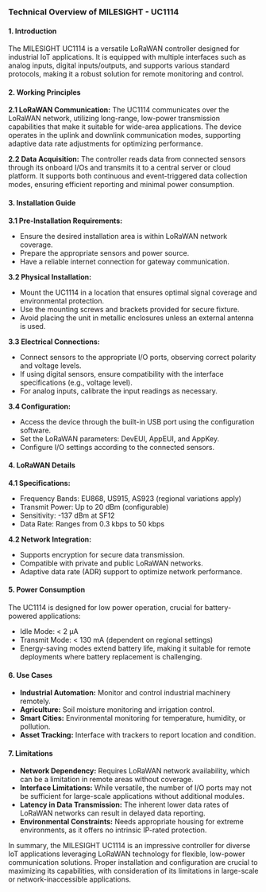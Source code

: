 ### Technical Overview of MILESIGHT - UC1114

#### 1. Introduction
The MILESIGHT UC1114 is a versatile LoRaWAN controller designed for industrial IoT applications. It is equipped with multiple interfaces such as analog inputs, digital inputs/outputs, and supports various standard protocols, making it a robust solution for remote monitoring and control.

#### 2. Working Principles

**2.1 LoRaWAN Communication:**
The UC1114 communicates over the LoRaWAN network, utilizing long-range, low-power transmission capabilities that make it suitable for wide-area applications. The device operates in the uplink and downlink communication modes, supporting adaptive data rate adjustments for optimizing performance.

**2.2 Data Acquisition:**
The controller reads data from connected sensors through its onboard I/Os and transmits it to a central server or cloud platform. It supports both continuous and event-triggered data collection modes, ensuring efficient reporting and minimal power consumption.

#### 3. Installation Guide

**3.1 Pre-Installation Requirements:**
- Ensure the desired installation area is within LoRaWAN network coverage.
- Prepare the appropriate sensors and power source.
- Have a reliable internet connection for gateway communication.

**3.2 Physical Installation:**
- Mount the UC1114 in a location that ensures optimal signal coverage and environmental protection.
- Use the mounting screws and brackets provided for secure fixture.
- Avoid placing the unit in metallic enclosures unless an external antenna is used.

**3.3 Electrical Connections:**
- Connect sensors to the appropriate I/O ports, observing correct polarity and voltage levels.
- If using digital sensors, ensure compatibility with the interface specifications (e.g., voltage level).
- For analog inputs, calibrate the input readings as necessary.

**3.4 Configuration:**
- Access the device through the built-in USB port using the configuration software.
- Set the LoRaWAN parameters: DevEUI, AppEUI, and AppKey.
- Configure I/O settings according to the connected sensors.

#### 4. LoRaWAN Details

**4.1 Specifications:**
- Frequency Bands: EU868, US915, AS923 (regional variations apply)
- Transmit Power: Up to 20 dBm (configurable)
- Sensitivity: -137 dBm at SF12
- Data Rate: Ranges from 0.3 kbps to 50 kbps

**4.2 Network Integration:**
- Supports encryption for secure data transmission.
- Compatible with private and public LoRaWAN networks.
- Adaptive data rate (ADR) support to optimize network performance.

#### 5. Power Consumption

The UC1114 is designed for low power operation, crucial for battery-powered applications:
- Idle Mode: < 2 μA
- Transmit Mode: < 130 mA (dependent on regional settings)
- Energy-saving modes extend battery life, making it suitable for remote deployments where battery replacement is challenging.

#### 6. Use Cases

- **Industrial Automation:** Monitor and control industrial machinery remotely.
- **Agriculture:** Soil moisture monitoring and irrigation control.
- **Smart Cities:** Environmental monitoring for temperature, humidity, or pollution.
- **Asset Tracking:** Interface with trackers to report location and condition.

#### 7. Limitations

- **Network Dependency:** Requires LoRaWAN network availability, which can be a limitation in remote areas without coverage.
- **Interface Limitations:** While versatile, the number of I/O ports may not be sufficient for large-scale applications without additional modules.
- **Latency in Data Transmission:** The inherent lower data rates of LoRaWAN networks can result in delayed data reporting.
- **Environmental Constraints:** Needs appropriate housing for extreme environments, as it offers no intrinsic IP-rated protection.

In summary, the MILESIGHT UC1114 is an impressive controller for diverse IoT applications leveraging LoRaWAN technology for flexible, low-power communication solutions. Proper installation and configuration are crucial to maximizing its capabilities, with consideration of its limitations in large-scale or network-inaccessible applications.